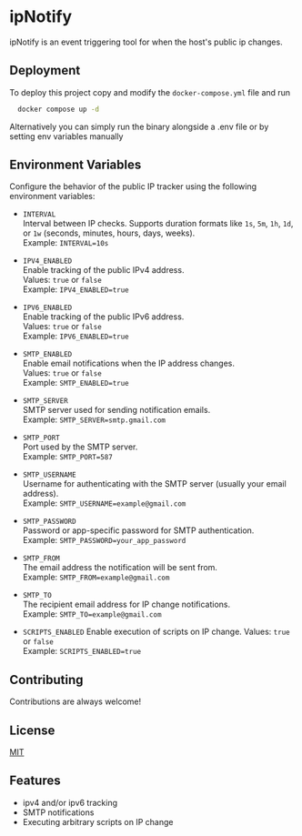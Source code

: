 # ipNotify

ipNotify is an event triggering tool for when the host's public ip changes.

## Deployment

To deploy this project copy and modify the `docker-compose.yml` file and run

```bash
  docker compose up -d
```

Alternatively you can simply run the binary alongside a .env file or by setting env variables manually

## Environment Variables

Configure the behavior of the public IP tracker using the following environment variables:

- `INTERVAL`  
  Interval between IP checks. Supports duration formats like `1s`, `5m`, `1h`, `1d`, or `1w` (seconds, minutes, hours, days, weeks).  
  Example: `INTERVAL=10s`

- `IPV4_ENABLED`  
  Enable tracking of the public IPv4 address.  
  Values: `true` or `false`  
  Example: `IPV4_ENABLED=true`

- `IPV6_ENABLED`  
  Enable tracking of the public IPv6 address.  
  Values: `true` or `false`  
  Example: `IPV6_ENABLED=true`

- `SMTP_ENABLED`  
  Enable email notifications when the IP address changes.  
  Values: `true` or `false`  
  Example: `SMTP_ENABLED=true`

- `SMTP_SERVER`  
  SMTP server used for sending notification emails.  
  Example: `SMTP_SERVER=smtp.gmail.com`

- `SMTP_PORT`  
  Port used by the SMTP server.  
  Example: `SMTP_PORT=587`

- `SMTP_USERNAME`  
  Username for authenticating with the SMTP server (usually your email address).  
  Example: `SMTP_USERNAME=example@gmail.com`

- `SMTP_PASSWORD`  
  Password or app-specific password for SMTP authentication.  
  Example: `SMTP_PASSWORD=your_app_password`

- `SMTP_FROM`  
  The email address the notification will be sent from.  
  Example: `SMTP_FROM=example@gmail.com`

- `SMTP_TO`  
  The recipient email address for IP change notifications.  
  Example: `SMTP_TO=example@gmail.com`

- `SCRIPTS_ENABLED`
  Enable execution of scripts on IP change.
  Values: `true` or `false`  
  Example: `SCRIPTS_ENABLED=true`

## Contributing

Contributions are always welcome!

## License

[MIT](https://choosealicense.com/licenses/mit/)

## Features

- ipv4 and/or ipv6 tracking
- SMTP notifications
- Executing arbitrary scripts on IP change
